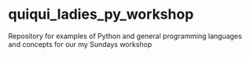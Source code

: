 # quiqui_ladies_py_workshop
Repository for examples of Python and general programming languages and concepts for our my Sundays workshop
